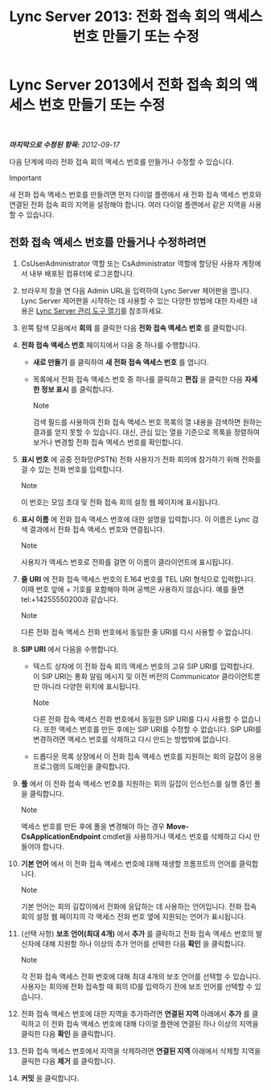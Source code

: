 ﻿---
title: 'Lync Server 2013: 전화 접속 회의 액세스 번호 만들기 또는 수정'
TOCTitle: 전화 접속 회의 액세스 번호 만들기 또는 수정
ms:assetid: 06f55c28-57f8-4d4e-8313-9740846796d9
ms:mtpsurl: https://technet.microsoft.com/ko-kr/library/Gg398126(v=OCS.15)
ms:contentKeyID: 49302698
ms.date: 08/10/2015
mtps_version: v=OCS.15
ms.translationtype: HT
---

# Lync Server 2013에서 전화 접속 회의 액세스 번호 만들기 또는 수정

 

_**마지막으로 수정된 항목:** 2012-09-17_

다음 단계에 따라 전화 접속 회의 액세스 번호를 만들거나 수정할 수 있습니다.


> [!IMPORTANT]
> 새 전화 접속 액세스 번호를 만들려면 먼저 다이얼 플랜에서 새 전화 접속 액세스 번호와 연결된 전화 접속 회의 지역을 설정해야 합니다. 여러 다이얼 플랜에서 같은 지역을 사용할 수 있습니다.



## 전화 접속 액세스 번호를 만들거나 수정하려면

1.  CsUserAdministrator 역할 또는 CsAdministrator 역할에 할당된 사용자 계정에서 내부 배포된 컴퓨터에 로그온합니다.

2.  브라우저 창을 연 다음 Admin URL을 입력하여 Lync Server 제어판을 엽니다. Lync Server 제어판을 시작하는 데 사용할 수 있는 다양한 방법에 대한 자세한 내용은 [Lync Server 관리 도구 열기](lync-server-2013-open-lync-server-administrative-tools.md)를 참조하세요.

3.  왼쪽 탐색 모음에서 **회의** 를 클릭한 다음 **전화 접속 액세스 번호** 를 클릭합니다.

4.  **전화 접속 액세스 번호** 페이지에서 다음 중 하나를 수행합니다.
    
      - **새로 만들기** 를 클릭하여 **새 전화 접속 액세스 번호** 를 엽니다.
    
      - 목록에서 전화 접속 액세스 번호 중 하나를 클릭하고 **편집** 을 클릭한 다음 **자세한 정보 표시** 를 클릭합니다.
        

        > [!NOTE]
        > 검색 필드를 사용하여 전화 접속 액세스 번호 목록의 열 내용을 검색하면 원하는 결과를 얻지 못할 수 있습니다. 대신, 관심 있는 열을 기준으로 목록을 정렬하여 보거나 변경할 전화 접속 액세스 번호를 확인합니다.



5.  **표시 번호** 에 공중 전화망(PSTN) 전화 사용자가 전화 회의에 참가하기 위해 전화를 걸 수 있는 전화 번호를 입력합니다.
    

    > [!NOTE]
    > 이 번호는 모임 초대 및 전화 접속 회의 설정 웹 페이지에 표시됩니다.



6.  **표시 이름** 에 전화 접속 액세스 번호에 대한 설명을 입력합니다. 이 이름은 Lync 검색 결과에서 전화 접속 액세스 번호와 연결됩니다.
    

    > [!NOTE]
    > 사용자가 액세스 번호로 전화를 걸면 이 이름이 클라이언트에 표시됩니다.



7.  **줄 URI** 에 전화 접속 액세스 번호의 E.164 번호를 TEL URI 형식으로 입력합니다. 이때 번호 앞에 + 기호를 포함해야 하며 공백은 사용하지 않습니다. 예를 들면 tel:+14255550200과 같습니다.
    

    > [!NOTE]
    > 다른 전화 접속 액세스 전화 번호에서 동일한 줄 URI를 다시 사용할 수 없습니다.



8.  **SIP URI** 에서 다음을 수행합니다.
    
      - 텍스트 상자에 이 전화 접속 회의 액세스 번호의 고유 SIP URI를 입력합니다. 이 SIP URI는 통화 알림 메시지 및 이전 버전의 Communicator 클라이언트뿐만 아니라 다양한 위치에 표시됩니다.
        

        > [!NOTE]
        > 다른 전화 접속 액세스 전화 번호에서 동일한 SIP URI를 다시 사용할 수 없습니다. 또한 액세스 번호를 만든 후에는 SIP URI를 수정할 수 없습니다. SIP URI를 변경하려면 액세스 번호를 삭제하고 다시 만드는 방법밖에 없습니다.

    
      - 드롭다운 목록 상장에서 이 전화 접속 액세스 번호를 지원하는 회의 길잡이 응용 프로그램의 도메인을 클릭합니다.

9.  **풀** 에서 이 전화 접속 액세스 번호를 지원하는 회의 길잡이 인스턴스를 실행 중인 풀을 클릭합니다.
    

    > [!NOTE]
    > 액세스 번호를 만든 후에 풀을 변경해야 하는 경우 <STRONG>Move-CsApplicationEndpoint</STRONG> cmdlet을 사용하거나 액세스 번호를 삭제하고 다시 만들어야 합니다.



10. **기본 언어** 에서 이 전화 접속 액세스 번호에 대해 재생할 프롬프트의 언어를 클릭합니다.
    

    > [!NOTE]
    > 기본 언어는 회의 길잡이에서 전화에 응답하는 데 사용하는 언어입니다. 전화 접속 회의 설정 웹 페이지의 각 액세스 전화 번호 옆에 지원되는 언어가 표시됩니다.



11. (선택 사항) **보조 언어(최대 4개)** 에서 **추가** 를 클릭하고 전화 접속 액세스 번호의 발신자에 대해 지원할 하나 이상의 추가 언어를 선택한 다음 **확인** 을 클릭합니다.
    

    > [!NOTE]
    > 각 전화 접속 액세스 전화 번호에 대해 최대 4개의 보조 언어를 선택할 수 있습니다. 사용자는 회의에 전화 접속할 때 회의 ID를 입력하기 전에 보조 언어를 선택할 수 있습니다.



12. 전화 접속 액세스 번호에 대한 지역을 추가하려면 **연결된 지역** 아래에서 **추가** 를 클릭하고 이 전화 접속 액세스 번호에 대해 다이얼 플랜에 연결된 하나 이상의 지역을 클릭한 다음 **확인** 을 클릭합니다.

13. 전화 접속 액세스 번호에서 지역을 삭제하려면 **연결된 지역** 아래에서 삭제할 지역을 클릭한 다음 **제거** 를 클릭합니다.

14. **커밋** 을 클릭합니다.

